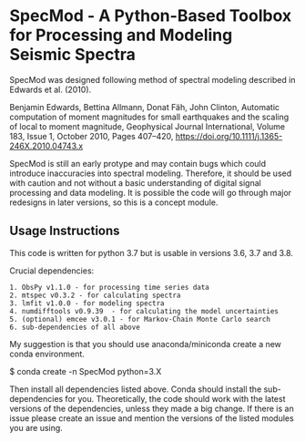 SpecMod - A Python-Based Toolbox for Processing and Modeling Seismic Spectra
===============================
SpecMod was designed following method of spectral modeling described in Edwards et al. (2010).

Benjamin Edwards, Bettina Allmann, Donat Fäh, John Clinton, Automatic computation of moment magnitudes for small earthquakes and the scaling of local to moment magnitude, Geophysical Journal International, Volume 183, Issue 1, October 2010, Pages 407–420, https://doi.org/10.1111/j.1365-246X.2010.04743.x


SpecMod is still an early protype and may contain bugs which could introduce inaccuracies into spectral modeling. Therefore, it should be used with caution and not without a basic understanding of digital signal processing and data modeling. It is possible the code will
go through major redesigns in later versions, so this is a concept module. 

## Usage Instructions

This code is written for python 3.7 but is usable in versions 3.6, 3.7 and 3.8.

Crucial dependencies:

    1. ObsPy v1.1.0 - for processing time series data
    2. mtspec v0.3.2 - for calculating spectra
    3. lmfit v1.0.0 - for modeling spectra
    4. numdifftools v0.9.39  - for calculating the model uncertainties
    5. (optional) emcee v3.0.1 - for Markov-Chain Monte Carlo search
    6. sub-dependencies of all above

My suggestion is that you should use anaconda/miniconda create a new conda environment.

 $ conda create -n SpecMod python=3.X

Then install all dependencies listed above. Conda should install the sub-dependencies for you.
Theoretically, the code should work with the latest versions of the dependencies, unless they made a big change.
If there is an issue please create an issue and mention the versions of the listed modules you are using.
